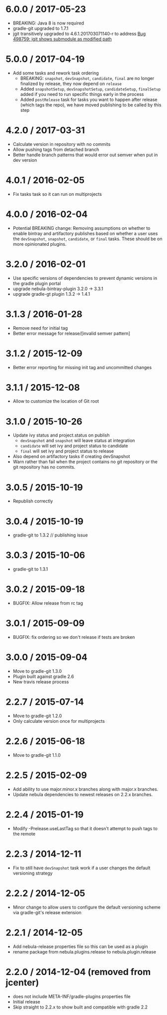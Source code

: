 6.0.0 / 2017-05-23
==================

* BREAKING: Java 8 is now required
* gradle-git upgraded to 1.7.1
* jgit transitively upgraded to 4.6.1.201703071140-r to address [Bug 498759: jgit shows submodule as modified path](https://bugs.eclipse.org/bugs/show_bug.cgi?id=498759)

5.0.0 / 2017-04-19
==================

* Add some tasks and rework task ordering
    * BREAKING: `snapshot`, `devSnapshot`, `candidate`, `final` are no longer finalized by release, they now depend on `release`
    * Added `snapshotSetup`, `devSnapshotSetup`, `candidateSetup`, `finalSetup` added if you need to run specific things early in the process
    * Added `postRelease` task for tasks you want to happen after release (which tags the repo), we have moved publishing to be called by this step

4.2.0 / 2017-03-31
==================

* Calculate version in repository with no commits
* Allow pushing tags from detached branch
* Better handle branch patterns that would error out semver when put in dev version

4.0.1 / 2016-02-05
==================

* Fix tasks task so it can run on multiprojects

4.0.0 / 2016-02-04
==================

* Potential BREAKING change: Removing assumptions on whether to enable bintray and artifactory publishes based on whether a user uses the `devSnapshot`, `snapshot`, `candidate`, or `final` tasks. These should be on more opinionated plugins.

3.2.0 / 2016-02-01
==================

* Use specific versions of dependencies to prevent dynamic versions in the gradle plugin portal
* upgrade nebula-bintray-plugin 3.2.0 -> 3.3.1
* upgrade gradle-gt plugin 1.3.2 -> 1.4.1

3.1.3 / 2016-01-28
==================

* Remove need for initial tag
* Better error message for release/[invalid semver pattern]

3.1.2 / 2015-12-09
==================

* Better error reporting for missing init tag and uncommitted changes

3.1.1 / 2015-12-08
==================

* Allow to customize the location of Git root 

3.1.0 / 2015-10-26
==================

* Update ivy status and project.status on publish
    * `devSnapshot` and `snapshot` will leave status at integration
    * `candidate` will set ivy and project status to candidate
    * `final` will set ivy and project status to release
* Also depend on artifactory tasks if creating devSnapshot
* Warn rather than fail when the project contains no git repository or the git repository has no commits.

3.0.5 / 2015-10-19
==================

* Republish correctly

3.0.4 / 2015-10-19
==================

* gradle-git to 1.3.2 // publishing issue

3.0.3 / 2015-10-06
==================

* gradle-git to 1.3.1

3.0.2 / 2015-09-18
==================

* BUGFIX: Allow release from rc tag

3.0.1 / 2015-09-09
==================

* BUGFIX: fix ordering so we don't release if tests are broken

3.0.0 / 2015-09-04
==================

* Move to gradle-git 1.3.0
* Plugin built against gradle 2.6
* New travis release process

2.2.7 / 2015-07-14
==================

* Move to gradle-git 1.2.0
* Only calculate version once for multiprojects

2.2.6 / 2015-06-18
==================

* Move to gradle-git 1.1.0

2.2.5 / 2015-02-09
==================

* Add ability to use major.minor.x branches along with major.x branches.
* Update nebula dependencies to newest releases on 2.2.x branches.

2.2.4 / 2015-01-19
==================

* Modify -Prelease.useLastTag so that it doesn't attempt to push tags to the remote

2.2.3 / 2014-12-11
==================

* Fix to still have `devSnapshot` task work if a user changes the default versioning strategy

2.2.2 / 2014-12-05
==================

* Minor change to allow users to configure the default versioning scheme via gradle-git's release extension

2.2.1 / 2014-12-05
==================

* Add nebula-release properties file so this can be used as a plugin
* rename package from nebula.plugins.release to nebula.plugin.release

2.2.0 / 2014-12-04 (removed from jcenter)
=========================================

* does not include META-INF/gradle-plugins properties file
* Initial release
* Skip straight to 2.2.x to show built and compatible with gradle 2.2
